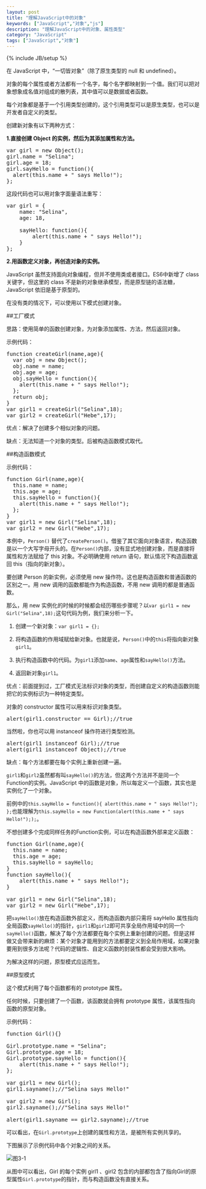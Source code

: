 ```yaml
---
layout: post
title: "理解JavaScript中的对象"
keywords: ["JavaScript","对象","js"]
description: "理解JavaScript中的对象、属性类型"
category: "JavaScript"
tags: ["JavaScript","对象"]
---
```

{% include JB/setup %}

在 JavaScript 中，“一切皆对象”（除了原生类型的 null 和 undefined）。

对象的每个属性或者方法都有一个名字，每个名字都映射到一个值。我们可以把对象想象成名值对组成的散列表，其中值可以是数据或者函数。

每个对象都是基于一个引用类型创建的，这个引用类型可以是原生类型，也可以是开发者自定义的类型。

创建新对象有以下两种方式：

**1.直接创建 Object 的实例，然后为其添加属性和方法。**

<pre>
var girl = new Object();
girl.name = "Selina";
girl.age = 18;
girl.sayHello = function(){
  alert(this.name + " says Hello!");
};
</pre>

这段代码也可以用对象字面量语法重写：

<pre>
var girl = {
	name: "Selina",
	age: 18,
	
	sayHello: function(){
		alert(this.name + " says Hello!");
	}
};
</pre>

**2.用函数定义对象，再创造对象的实例。**

JavaScript 虽然支持面向对象编程，但并不使用类或者接口。ES6中新增了 class 关键字，但这里的 class 不是新的对象继承模型，而是原型链的语法糖，JavaScript 依旧是基于原型的。

在没有类的情况下，可以使用以下模式创建对象。

##工厂模式

思路：使用简单的函数创建对象，为对象添加属性、方法，然后返回对象。

示例代码：

<pre>
function createGirl(name,age){
  var obj = new Object();
  obj.name = name;
  obj.age = age;
  obj.sayHello = function(){
    alert(this.name + " says Hello!");
  };
  return obj;
}
var girl1 = createGirl("Selina",18);
var girl2 = createGirl("Hebe",17);
</pre>

优点：解决了创建多个相似对象的问题。

缺点：无法知道一个对象的类型。后被构造函数模式取代。

##构造函数模式

示例代码：

<pre>
function Girl(name,age){
  this.name = name;
  this.age = age;
  this.sayHello = function(){
    alert(this.name + " says Hello!");
  };
}
var girl1 = new Girl("Selina",18);
var girl2 = new Girl("Hebe",17);
</pre>

本例中，`Person()` 替代了`createPerson()`。借鉴了其它面向对象语言，构造函数是以一个大写字母开头的。在`Person()`内部，没有显式地创建对象，而是直接将属性和方法赋给了 this 对象。不必明确使用 return 语句，默认情况下构造函数返回 this（指向的新对象）。

要创建 Person 的新实例，必须使用 new 操作符。这也是构造函数和普通函数的区别之一。用 new 调用的函数都能作为构造函数，不用 new 调用的都是普通函数。

那么，用 new 实例化的时候的时候都会经历哪些步骤呢？以`var girl1 = new Girl("Selina",18);`这句代码为例，我们来分析一下。

1. 创建一个新对象：<code>var girl1 = {};</code>

2. 将构造函数的作用域赋给新对象。也就是说，`Person()`中的`this`将指向新对象`girl1`。

3. 执行构造函数中的代码。为`girl1`添加`name`、`age`属性和`sayHello()`方法。

4. 返回新对象`girl1`。

优点：前面提到过，工厂模式无法标识对象的类型，而创建自定义的构造函数则能把它的实例标识为一种特定类型。

对象的 constructor 属性可以用来标识对象类型。

<pre>
alert(girl1.constructor == Girl);//true
</pre>

当然啦，你也可以用 instanceof 操作符进行类型检测。

<pre>
alert(girl1 instanceof Girl);//true
alert(girl1 instanceof Object);//true
</pre>

缺点：每个方法都要在每个实例上重新创建一遍。

`girl1`和`girl2`虽然都有叫`sayHello()`的方法，但这两个方法并不是同一个Function的实例。JavaScript 中的函数是对象，所以每定义一个函数，其实也是实例化了一个对象。

前例中的`this.sayHello = function(){
    alert(this.name + " says Hello!");
  };`也能理解为`this.sayHello = new Function(alert(this.name + " says Hello!"););`。
  
不想创建多个完成同样任务的Function实例，可以在构造函数外部来定义函数：

<pre>
function Girl(name,age){
  this.name = name;
  this.age = age;
  this.sayHello = sayHello;
}
function sayHello(){
	alert(this.name + " says Hello!");
}

var girl1 = new Girl("Selina",18);
var girl2 = new Girl("Hebe",17);
</pre>

把`sayHello()`放在构造函数外部定义，而构造函数内部只需将 sayHello 属性指向全局函数`sayHello()`的指针，`girl1`和`girl2`即可共享全局作用域中的同一个`sayHello()`函数，解决了每个方法都要在每个实例上重新创建的问题。但是这样做又会带来新的麻烦：某个对象才能用到的方法都要定义到全局作用域，如果对象要用到很多方法呢？代码的逻辑性、自定义函数的封装性都会受到很大影响。

为解决这样的问题，原型模式应运而生。

##原型模式

这个模式利用了每个函数都有的 prototype 属性。

任何时候，只要创建了一个函数，该函数就会拥有 prototype 属性，该属性指向函数的原型对象。

示例代码：

<pre>
function Girl(){}

Girl.prototype.name = "Selina";
Girl.prototype.age = 18;
Girl.prototype.sayHello = function(){
    alert(this.name + " says Hello!");
};

var girl1 = new Girl();
girl1.sayname();//"Selina says Hello!"

var girl2 = new Girl();
girl2.sayname();//"Selina says Hello!"

alert(girl1.sayname == girl2.sayname);//true
</pre>

可以看出，在`Girl.prototype`上创建的属性和方法，是被所有实例共享的。

下图展示了示例代码中各个对象之间的关系。

![图3-1](http://cdn.saymagic.cn/o_1ao96r6uocvj2hm1tdu1uso1p6p9.png)

从图中可以看出，Girl 的每个实例 girl1 、girl2 包含的内部都包含了指向Girl的原型属性`Girl.prototype`的指针，而与构造函数没有直接关系。




